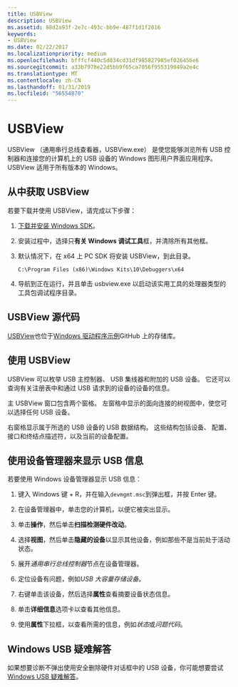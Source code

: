 ```yaml
---
title: USBView
description: USBView
ms.assetid: 88d2a93f-2e7c-493c-bb9e-487f1d1f2016
keywords:
- USBView
ms.date: 02/22/2017
ms.localizationpriority: medium
ms.openlocfilehash: bfffcf440c5d834cd31df985827985ef026456e6
ms.sourcegitcommit: a33b7978e22d5bb9f65ca7056f955319049a2e4c
ms.translationtype: MT
ms.contentlocale: zh-CN
ms.lasthandoff: 01/31/2019
ms.locfileid: "56554870"
---
```

# <a name="usbview"></a>USBView

USBView （通用串行总线查看器，USBView.exe） 是使您能够浏览所有 USB 控制器和连接您的计算机上的 USB 设备的 Windows 图形用户界面应用程序。 USBView 适用于所有版本的 Windows。

## <a name="span-idwheretogetusbviewspanspan-idwheretogetusbviewspanspan-idwheretogetusbviewspanwhere-to-get-usbview"></a><span id="Where_to_get_USBView"></span><span id="where_to_get_usbview"></span><span id="WHERE_TO_GET_USBVIEW"></span>从中获取 USBView

若要下载并使用 USBView，请完成以下步骤：

1. [下载并安装 Windows SDK](https://developer.microsoft.com/windows/downloads/windows-10-sdk)。

2. 安装过程中，选择只**有关 Windows 调试工具**框，并清除所有其他框。

3. 默认情况下，在 x64 上 PC SDK 将安装 USBView，到此目录。

   `C:\Program Files (x86)\Windows Kits\10\Debuggers\x64`

4. 导航到正在运行，并且单击 usbview.exe 以启动该实用工具的处理器类型的工具包调试程序目录。


## <a name="usbview-source-code"></a>USBView 源代码

[USBView](https://go.microsoft.com/fwlink/p/?LinkId=618004)也位于[Windows 驱动程序示例](https://go.microsoft.com/fwlink/p/?LinkId=616507)GitHub 上的存储库。

## <a name="span-idusingusbviewspanspan-idusingusbviewspanusing-usbview"></a><span id="using_usbview"></span><span id="USING_USBVIEW"></span>使用 USBView


USBView 可以枚举 USB 主控制器、 USB 集线器和附加的 USB 设备。 它还可以查询有关注册表中和通过 USB 请求到的设备的设备的信息。

主 USBView 窗口包含两个窗格。 左窗格中显示的面向连接的树视图中，使您可以选择任何 USB 设备。

右窗格显示属于所选的 USB 设备的 USB 数据结构。 这些结构包括设备、 配置、 接口和终结点描述符，以及当前的设备配置。


## <a name="using-device-manager-to-display-usb-information"></a>使用设备管理器来显示 USB 信息

若要使用 Windows 设备管理器显示 USB 信息：

1. 键入 Windows 键 + R，并在输入`devmgmt.msc`到弹出框，并按 Enter 键。

2. 在设备管理器中，单击您的计算机，以便它被突出显示。

3. 单击**操作**，然后单击**扫描检测硬件改动**。

4. 选择**视图**，然后单击**隐藏的设备**以显示其他设备，例如那些不是当前处于活动状态。 

5. 展开*通用串行总线控制器*节点在设备管理器。

6. 定位设备有问题，例如*USB 大容量存储设备*。

7. 右键单击该设备，然后选择**属性**查看摘要设备状态信息。

8. 单击**详细信息**选项卡以查看其他信息。 

9. 使用**属性**下拉框，以查看所需的信息，例如*状态*或*问题代码*。


## <a name="windows-usb-troubleshooter"></a>Windows USB 疑难解答

如果想要诊断不弹出使用安全删除硬件对话框中的 USB 设备，你可能想要尝试[Windows USB 疑难解答](https://support.microsoft.com/help/17614/automatically-diagnose-and-fix-windows-usb-problems)。


 

 





